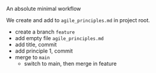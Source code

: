 An absolute minimal workflow


We create and add to `agile_principles.md` in project root.
- create a branch `feature`
- add empty file `agile_principles.md`
- add title,  commit
- add principle 1, commit
- merge to `main`
  - switch to main, then merge in feature

